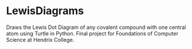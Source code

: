 # LewisDiagrams
Draws the Lewis Dot Diagram of any covalent compound with one central atom using Turtle in Python. Final project for Foundations of Computer Science at Hendrix College.
